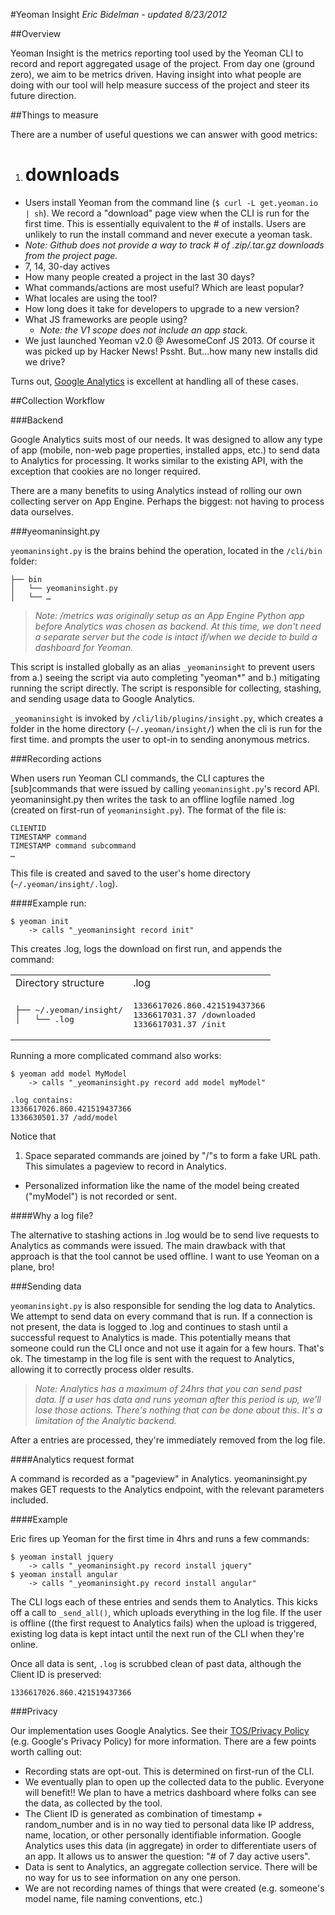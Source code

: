 #Yeoman Insight
*Eric Bidelman - updated 8/23/2012*

##Overview

Yeoman Insight is the metrics reporting tool used by the Yeoman CLI to record and report aggregated usage of the project. From day one (ground zero), we aim to be metrics driven. Having insight into what people are doing with our tool will help measure success of the project and steer its future direction.

##Things to measure

There are a number of useful questions we can answer with good metrics:

1. # downloads
  - Users install Yeoman from the command line (`$ curl -L get.yeoman.io | sh`). We record a "download" page view when the CLI is run for the first time. This is essentially equivalent to the # of installs. Users are unlikely to run the install command and never execute a yeoman task.
  - *Note: Github does not provide a way to track # of .zip/.tar.gz downloads from the project page.*
- 7, 14, 30-day actives
- How many people created a project in the last 30 days?
- What commands/actions are most useful? Which are least popular?
- What locales are using the tool?
- How long does it take for developers to upgrade to a new version?
- What JS frameworks are people using?
  - *Note: the V1 scope does not include an app stack.*
- We just launched Yeoman v2.0 @ AwesomeConf JS 2013. Of course it was picked up by Hacker News! Pssht. But...how many new installs did we drive?

Turns out, [Google Analytics](http://www.google.com/analytics/) is excellent at handling all of these cases.

##Collection Workflow

###Backend

Google Analytics suits most of our needs. It was designed to allow any type of app (mobile, non-web page properties, installed apps, etc.) to send data to Analytics for processing. It works similar to the existing API, with the exception that cookies are no longer required.

There are a many benefits to using Analytics instead of rolling our own collecting server on App Engine. Perhaps the biggest: not having to process data ourselves.

###yeomaninsight.py

`yeomaninsight.py` is the brains behind the operation, located in the `/cli/bin` folder:

    ├── bin
    │   └── yeomaninsight.py
    │   └── …

> *Note: /metrics was originally setup as an App Engine Python app before Analytics was chosen as backend. At this time, we don't need a separate server but the code is intact if/when we decide to build a dashboard for Yeoman.*

This script is installed globally as an alias `_yeomaninsight` to prevent users from a.) seeing the script via auto completing "yeoman*" and b.) mitigating running the script directly.  The script is responsible for collecting, stashing, and sending usage data to Google Analytics.

`_yeomaninsight` is invoked by `/cli/lib/plugins/insight.py`, which creates a folder in the home directory (`~/.yeoman/insight/`) when the cli is run for the first time. and prompts the user to opt-in to sending anonymous metrics.

###Recording actions

When users run Yeoman CLI commands, the CLI captures the [sub]commands that were issued by calling `yeomaninsight.py`'s record API. yeomaninsight.py then writes the task to an offline logfile named .log (created on first-run of `yeomaninsight.py`).  The format of the file is:

    CLIENTID
    TIMESTAMP command
    TIMESTAMP command subcommand
    …

This file is created and saved to the user's home directory (`~/.yeoman/insight/.log`).

####Example run:

    $ yeoman init
        -> calls "_yeomaninsight record init"

This creates .log, logs the download on first run, and appends the command:

<table>
<tr><td>Directory structure</td><td>.log</td></tr>
<tr><td><pre>
├── ~/.yeoman/insight/
│   └── .log
</pre></td><td>
<pre>
1336617026.860.421519437366
1336617031.37 /downloaded
1336617031.37 /init
</pre>
</td></tr>
</table>

Running a more complicated command also works:

    $ yeoman add model MyModel
        -> calls "_yeomaninsight.py record add model myModel"

    .log contains:
    1336617026.860.421519437366
    1336630501.37 /add/model

Notice that

1. Space separated commands are joined by "/"s to form a fake URL path. This simulates a pageview to record in Analytics.
- Personalized information like the name of the model being created  ("myModel") is not recorded or sent.

####Why a log file?

The alternative to stashing actions in .log would be to send live requests to Analytics as commands were issued. The main drawback with that approach is that the tool cannot be used offline. I want to use Yeoman on a plane, bro!

###Sending data

`yeomaninsight.py` is also responsible for sending the log data to Analytics. We attempt to send data on every command that is run. If a connection is not present, the data is logged to .log and continues to stash until a successful request to Analytics is made. This potentially means that someone could run the CLI once and not use it again for a few hours. That's ok. The timestamp in the log file is sent with the request to Analytics, allowing it to correctly process older results.

> *Note: Analytics has a maximum of 24hrs that you can send past data. If a user has data and runs yeoman after this period is up, we'll lose those actions. There's nothing that can be done about this. It's a limitation of the Analytic backend.*

After a entries are processed, they're immediately removed from the log file.

####Analytics request format

A command is recorded as a "pageview" in Analytics. yeomaninsight.py makes GET requests to the Analytics endpoint, with the relevant parameters included.

####Example

Eric fires up Yeoman for the first time in 4hrs and runs a few commands:

    $ yeoman install jquery
        -> calls "_yeomaninsight.py record install jquery"
    $ yeoman install angular
        -> calls "_yeomaninsight.py record install angular"

The CLI logs each of these entries and sends them to Analytics. This kicks off a call to `_send_all()`, which uploads everything in the log file. If the user is offline ((the first request to Analytics fails) when the upload is triggered, existing log data is kept intact until the next run of the CLI when they're online.

Once all data is sent, `.log` is scrubbed clean of past data, although the Client ID is preserved:

    1336617026.860.421519437366

###Privacy

Our implementation uses Google Analytics. See their [TOS/Privacy Policy](http://www.google.com/analytics/learn/privacy.html) (e.g. Google's Privacy Policy) for more information. There are a few points worth calling out:

- Recording stats are opt-out. This is determined on first-run of the CLI.
- We eventually plan to open up the collected data to the public. Everyone will benefit!! We plan to have a metrics dashboard where folks can see the data, as collected by the tool.
- The Client ID is generated as combination of timestamp + random_number and is in no way tied to personal data like IP address, name, location, or other personally identifiable information. Google Analytics uses this data (in aggregate) in order to differentiate users of an app. It allows us to answer the question: "# of 7 day active users".
- Data is sent to Analytics, an aggregate collection service. There will be no way for us to see information on any one person.
- We are not recording names of things that were created (e.g. someone's model name, file naming conventions, etc.)

